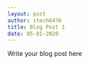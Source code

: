```yaml
---
layout: post
author: stech6476
title: Blog Post 1
date: 05-01-2020
---
```

Write your blog post here
